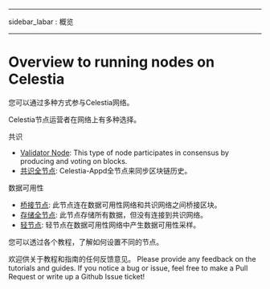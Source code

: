 - - -
sidebar_labar : 概览
- - -

# Overview to running nodes on Celestia

您可以通过多种方式参与Celestia网络。

Celestia节点运营者在网络上有多种选择。

共识

* [Validator Node](./validator-node.md): This type of node participates in consensus by producing and voting on blocks.
* [共识全节点](./consensus-full-node.md): Celestia-Appd全节点来同步区块链历史。

数据可用性

* [桥接节点](./bridge-node.md): 此节点连在数据可用性网络和共识网络之间桥接区块。
* [存储全节点](./full-storage-node.md): 此节点存储所有数据，但没有连接到共识网络。
* [轻节点](./light-node.md): 轻节点在数据可用性网络中产生数据可用性采样。

您可以透过各个教程，了解如何设置不同的节点。

欢迎供关于教程和指南的任何反馈意见。 Please provide any feedback on the tutorials and guides. If you notice a bug or issue, feel free to make a Pull Request or write up a Github Issue ticket!
